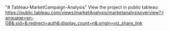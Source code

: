 "# Tableau-MarketCampaign-Analysis" 
View the project in public tableau:
https://public.tableau.com/views/marketAnalysis/marketanalysisoverview?:language=en-GB&:sid=&:redirect=auth&:display_count=n&:origin=viz_share_link
